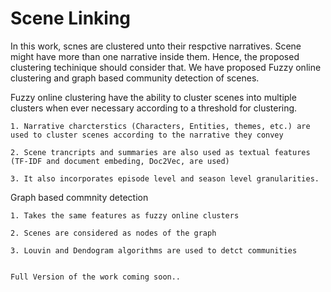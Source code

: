 # Scene Linking
In this work, scnes are clustered unto their respctive narratives.
Scene might have more than one narrative inside them. Hence, the proposed clustering techinique should consider that.
We have proposed Fuzzy online clustering and graph based community detection of scenes.

Fuzzy online clustering have the ability to cluster scenes into multiple clusters when ever necessary according to a threshold for clustering.
	
	1. Narrative charcterstics (Characters, Entities, themes, etc.) are used to cluster scenes according to the narrative they convey
	
	2. Scene trancripts and summaries are also used as textual features (TF-IDF and document embeding, Doc2Vec, are used)
	
	3. It also incorporates episode level and season level granularities.
	
Graph based commnity detection

	1. Takes the same features as fuzzy online clusters
	
	2. Scenes are considered as nodes of the graph
	
	3. Louvin and Dendogram algorithms are used to detct communities 
	
	
	Full Version of the work coming soon..
